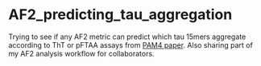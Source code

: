 # AF2_predicting_tau_aggregation
Trying to see if any AF2 metric can predict which tau 15mers aggregate according to ThT or pFTAA assays from [PAM4 paper](https://www.nature.com/articles/s41467-024-45429-2/figures/1).
Also sharing part of my AF2 analysis workflow for collaborators.
